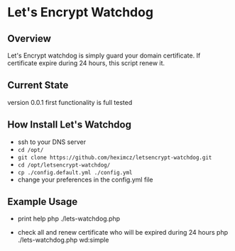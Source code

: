 # Let's Encrypt Watchdog


## Overview

Let's Encrypt watchdog is simply guard your domain certificate. If certificate expire during 24 hours, this script renew it.

## Current State

version 0.0.1
first functionality is full tested

## How Install Let's Watchdog

 - ssh to your DNS server
 - ```cd /opt/```
 - ```git clone https://github.com/heximcz/letsencrypt-watchdog.git```
 - ```cd /opt/letsencrypt-watchdog/```
 - ```cp ./config.default.yml ./config.yml```
 - change your preferences in the config.yml file

## Example Usage

- print help
php ./lets-watchdog.php

- check all and renew certificate who will be expired during 24 hours 
php ./lets-watchdog.php wd:simple
